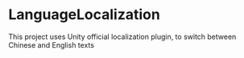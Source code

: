 # LanguageLocalization
 This project uses Unity official localization plugin, to switch between Chinese and English texts
